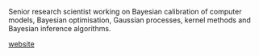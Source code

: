 Senior research scientist working on Bayesian calibration of computer models, Bayesian optimisation, Gaussian processes, kernel methods and Bayesian inference algorithms. 

<p> <a href="https://rafaeloliveira.me">website</a> </p>




